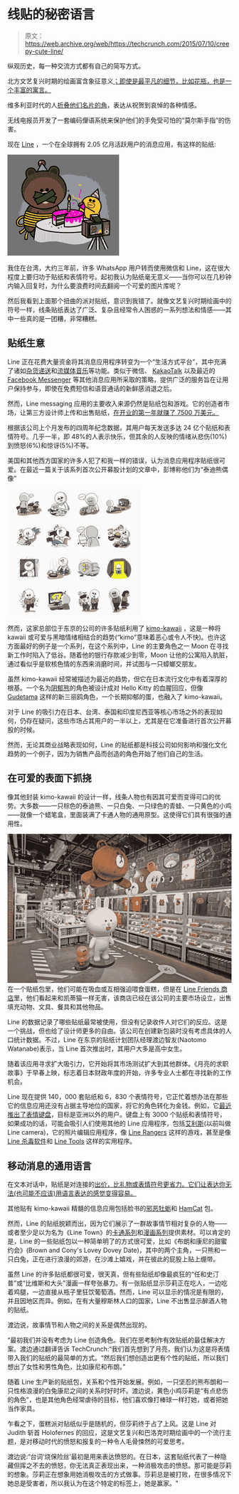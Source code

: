 # 线贴的秘密语言

> 原文：<https://web.archive.org/web/https://techcrunch.com/2015/07/10/creepy-cute-line/>

纵观历史，每一种交流方式都有自己的简写方式。

北方文艺复兴时期的绘画富含象征意义[；即使是最平凡的细节，比如花瓶，也是一个丰富的寓言。](https://web.archive.org/web/20230331081339/http://robinurton.com/history/Renaissance/northrenaiss.htm)

维多利亚时代的人[折叠他们名片的角](https://web.archive.org/web/20230331081339/http://www.daysofelegance.com/callingcards.html)，表达从祝贺到哀悼的各种情感。

无线电报员开发了一套编码俚语系统来保护他们的手免受可怕的“莫尔斯手指”的伤害。

现在 [Line](https://web.archive.org/web/20230331081339/http://line.me/en/) ，一个在全球拥有 2.05 亿月活跃用户的消息应用，有这样的贴纸:

![Line cake party from hell](img/8bdce6a344c62c1f23ccf91d2d7d85d0.png)

我住在台湾，大约三年前，许多 WhatsApp 用户转而使用微信和 Line，这在很大程度上要归功于贴纸和表情符号。起初我认为贴纸毫无意义——当你可以在几秒钟内输入回复时，为什么要浪费时间去翻阅一个可爱的图片库呢？

然后我看到上面那个扭曲的派对贴纸，意识到我错了。就像文艺复兴时期绘画中的符号一样，线条贴纸表达了广泛、复杂且经常令人困惑的一系列想法和情感——其中一些真的是一团糟，非常糟糕。

## 贴纸生意

Line 正在花费大量资金将其消息应用程序转变为一个“生活方式平台”，其中充满了诸如[杂货递送](https://web.archive.org/web/20230331081339/https://techcrunch.com/2015/02/01/line-groceries-southeast-asia/)和[流媒体音乐](https://web.archive.org/web/20230331081339/https://techcrunch.com/2015/06/10/line-music-japan/)等功能。类似于微信、 [KakaoTalk](https://web.archive.org/web/20230331081339/http://www.kakao.com/talk) 以及最近的 [Facebook Messenger](https://web.archive.org/web/20230331081339/https://www.messenger.com/) 等其他消息应用所采取的策略，提供广泛的服务旨在让用户保持参与，即使在免费短信和语音通话的新鲜感消退之后。

然而，Line messaging 应用的主要收入来源仍然是贴纸包和游戏。它的创造者市场，让第三方设计师上传和出售贴纸，[在开业的第一年就赚了 7500 万美元。](https://web.archive.org/web/20230331081339/https://techcrunch.com/2015/05/18/line-creators-market-freshman-year/)

根据该公司上个月发布的四周年纪念数据，其用户每天发送多达 24 亿个贴纸和表情符号。几乎一半，即 48%的人表示快乐，但其余的人反映的情绪从悲伤(10%)到愤怒(6%)和惊讶(5%)不等。

美国和其他西方国家的许多人犯了和我一样的错误，认为消息应用程序贴纸很可爱。在最近一篇关于该系列首次公开募股计划的文章中，彭博称他们为“泰迪熊偶像”

![moonjobhunting](img/780f8a5bb971624eec046424fdb4aeab.png)

然而，这家总部位于东京的公司的许多贴纸利用了 [kimo-kawaii](https://web.archive.org/web/20230331081339/http://www.tofugu.com/2013/06/18/kimokawaii/) ，这是一种将 kawaii 或可爱与黑暗情绪相结合的趋势(“kimo”意味着恶心或令人不快)。也许这方面最好的例子是一个系列，在这个系列中，Line 的主要角色之一 Moon 在寻找新工作时陷入了低谷。随着他的银行存款减少到零，Moon 让他的公寓陷入肮脏，通过看似乎是软核色情的东西来消磨时间，并试图与一只蟑螂交朋友。

虽然 kimo-kawaii 经常被描述为最近的趋势，但它在日本流行文化中有着深厚的根基。一个名为[阴郁熊](https://web.archive.org/web/20230331081339/http://www.chax.cc/main.html?en)的角色被设计成对 Hello Kitty 的血腥回应，但像 [Gudetama](https://web.archive.org/web/20230331081339/http://www.sanrio.com/characters-gudetama/) 这样的新三丽鸥角色，一个长期抑郁的蛋，也融入了 kimo-kawaii。

对于 Line 的吸引力在日本、台湾、泰国和印度尼西亚等核心市场之外的表现如何，仍存在疑问，这些市场占其用户的一半以上，尤其是在它准备进行首次公开募股的时候。

然而，无论其商业战略表现如何，Line 的贴纸都是科技公司如何影响和强化文化趋势的一个例子，因为为销售产品而创造的角色开始了他们自己的生活。

## 在可爱的表面下抓挠

像其他封装 kimo-kawaii 的设计一样，线条人物也有因其可爱而变得可口的优势。大多数——一只棕色的泰迪熊、一只白兔、一只绿色的青蛙、一只黄色的小鸡——就像一个蜡笔盒，里面装满了卡通人物的通用原型。这使得它们具有很强的通用性。

![line store 2](img/49a16a5b5323910cd9bdb8fcba7ed6b5.png)在一个贴纸包里，他们可能在吸血或互相强迫喂食蛋糕，但是在 [Line Friends 商店](https://web.archive.org/web/20230331081339/http://store.linefriends.com/)里，他们看起来和凯蒂猫一样无害，该商店已经在该公司的主要市场设立，出售填充动物、文具、餐具和其他物品。

Line 的数据记录了哪些贴纸最常被使用，但没有记录收件人对它们的反应。这是一个挑战，但也给了设计师更多的自由。该公司在创建新包装时没有考虑具体的人口统计数据。不过，Line 在东京的贴纸计划团队经理渡边智友(Naotomo Watanabe)表示，当 Line 首次推出时，其用户大多是高中女生。

随着该应用寻求扩大吸引力，它开始将其市场测试扩大到其他群体。《月亮的求职故事》于早春上映，标志着日本财政年度的开始，许多专业人士都在寻找新的工作机会。

Line 现在提供 140，000 套贴纸和 6，830 个表情符号，它正忙着想办法在那些它的信息应用还没有占据主导地位的国家，将它的角色转化为金钱。例如，它[最近推出了表情键盘](https://web.archive.org/web/20230331081339/https://techcrunch.com/2015/06/17/you-wont-use-our-messaging-app-so-heres-a-funky-keyboard/)，目标是亚洲以外的用户。键盘上有 3000 个贴纸和表情符号，如果成功的话，可能会吸引人们使用其他的 Line 应用程序，包括[艾利斯](https://web.archive.org/web/20230331081339/https://itunes.apple.com/us/app/aillis-formerly-line-camera/id516561342?mt=8)(以前叫做 Line camera)，它的照片编辑应用程序，像 [Line Rangers](https://web.archive.org/web/20230331081339/https://itunes.apple.com/app/id767265270) 这样的游戏，甚至是像 [Line 杀毒软件](https://web.archive.org/web/20230331081339/https://play.google.com/store/apps/details?id=jp.naver.lineantivirus.android)和 [Line Tools](https://web.archive.org/web/20230331081339/https://itunes.apple.com/app/line-tools/id580412648) 这样的实用程序。

## 移动消息的通用语言

在文本对话中，贴纸是对连接的[出价，比礼物或表情符号更省力。它们让表达你无法(也可能不应该)用语言表达的感觉变得容易。](//web.archive.org/web/20230331081339/https://www.sandiego.edu/wellness/resource-guides/healthy-relationships/bids-for-connection.php%E2%80%9D)

其他贴有 kimo-kawaii 精髓的信息应用包括脸书的[邪恶牡蛎](https://web.archive.org/web/20230331081339/http://www.buzzfeed.com/floperry/sinister-oysters)和 [HamCat](https://web.archive.org/web/20230331081339/https://www.facebook.com/HamCatYum) 包。

然而，Line 的贴纸脱颖而出，因为它们展示了一群故事情节相对复杂的人物——或者至少足以为名为《Line Town》的[卡通系列](https://web.archive.org/web/20230331081339/https://techcrunch.com/2013/04/07/line-offline/)和[漫画系列](https://web.archive.org/web/20230331081339/http://campaign.naver.com/linesticker/en)提供素材。可以肯定的是，Line 的一些贴纸包以一种简单明了的方式很可爱，比如《布朗和康尼的甜蜜约会》(Brown and Cony's Lovey Dovey Date)，其中的两个主角，一只熊和一只白兔，正在进行浪漫的郊游，在沙滩上嬉戏，并在彼此的屁股上贴上绷带。

虽然 Line 的许多贴纸都很可爱，很天真，但有些贴纸却像最疯狂的“任和史汀普”或“比维斯和大头”漫画一样夸张暴力。有一张贴纸显示莎莉正在吃人，一边吃着鸡腿，一边直接从瓶子里狂饮葡萄酒。然而，Line 可以显示的情况是有限的，并且因地区而异。例如，在有大量穆斯林人口的国家，Line 不出售显示醉酒人物的贴纸。

渡边说，故事情节和人物之间的关系是偶然出现的。

“最初我们并没有考虑为 Line 创造角色。我们在思考制作有效贴纸的最佳解决方案。渡边通过翻译告诉 TechCrunch:“我们首先想到了月亮，我们认为这是将表情带入我们的贴纸的最简单的方式。“然后我们想创造出更有个性的贴纸，所以我们想出了女性和男性角色，比如康尼和布朗。”

随着 Line 生产新的贴纸包，关系和个性开始发展。例如，一只坚忍的熊布朗和一只性格浪漫的白兔康尼之间的关系时好时坏。渡边说，黄色小鸡莎莉是“有点悲伤的角色”，也是其他角色经常虐待的目标，他们喜欢像打棒球一样打她，或者把她当作家具。

乍看之下，蛋糕派对贴纸似乎是随机的，但莎莉终于占了上风。这是 Line 对 Judith 斩首 Holofernes 的回应，这是文艺复兴和巴洛克时期绘画中的一个流行主题，是对移动时代的愤怒和报复的一种令人毛骨悚然的可爱思考。

渡边说:“台词‘烧保险丝’最初是用来表达愤怒的。在日本，这套贴纸代表了一种隐藏但挥之不去的愤怒，你无法真正表现出来，一种消极攻击的愤怒。那可能是莎莉的想象。莎莉正在想象用她消极攻击的方式做事。莎莉总是被打败，在很多情况下她总是受害者，所以我认为在这个特定的标签上，她是赢家。"